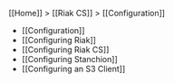 [[Home]] > [[Riak CS]] > [[Configuration]]

* [[Configuration]]
* [[Configuring Riak]]
* [[Configuring Riak CS]]
* [[Configuring Stanchion]]
* [[Configuring an S3 Client]]
